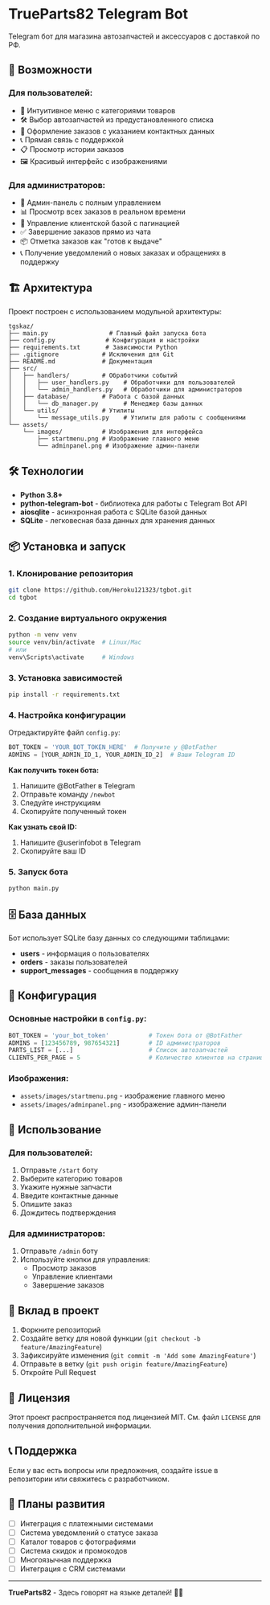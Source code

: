 # TrueParts82 Telegram Bot

Telegram бот для магазина автозапчастей и аксессуаров с доставкой по РФ.

## 🚀 Возможности

### Для пользователей:
- 📱 Интуитивное меню с категориями товаров
- 🛠 Выбор автозапчастей из предустановленного списка
- 📝 Оформление заказов с указанием контактных данных
- 📞 Прямая связь с поддержкой
- 📋 Просмотр истории заказов
- 🖼 Красивый интерфейс с изображениями

### Для администраторов:
- 🔐 Админ-панель с полным управлением
- 📊 Просмотр всех заказов в реальном времени
- 👥 Управление клиентской базой с пагинацией
- ✅ Завершение заказов прямо из чата
- 📦 Отметка заказов как "готов к выдаче"
- 📞 Получение уведомлений о новых заказах и обращениях в поддержку

## 🏗 Архитектура

Проект построен с использованием модульной архитектуры:

```
tgskaz/
├── main.py                 # Главный файл запуска бота
├── config.py              # Конфигурация и настройки
├── requirements.txt       # Зависимости Python
├── .gitignore            # Исключения для Git
├── README.md             # Документация
├── src/
│   ├── handlers/         # Обработчики событий
│   │   ├── user_handlers.py    # Обработчики для пользователей
│   │   └── admin_handlers.py   # Обработчики для администраторов
│   ├── database/         # Работа с базой данных
│   │   └── db_manager.py       # Менеджер базы данных
│   └── utils/            # Утилиты
│       └── message_utils.py    # Утилиты для работы с сообщениями
└── assets/
    └── images/           # Изображения для интерфейса
        ├── startmenu.png # Изображение главного меню
        └── adminpanel.png # Изображение админ-панели
```

## 🛠 Технологии

- **Python 3.8+**
- **python-telegram-bot** - библиотека для работы с Telegram Bot API
- **aiosqlite** - асинхронная работа с SQLite базой данных
- **SQLite** - легковесная база данных для хранения данных

## 📦 Установка и запуск

### 1. Клонирование репозитория
```bash
git clone https://github.com/Heroku121323/tgbot.git
cd tgbot
```

### 2. Создание виртуального окружения
```bash
python -m venv venv
source venv/bin/activate  # Linux/Mac
# или
venv\Scripts\activate     # Windows
```

### 3. Установка зависимостей
```bash
pip install -r requirements.txt
```

### 4. Настройка конфигурации
Отредактируйте файл `config.py`:
```python
BOT_TOKEN = 'YOUR_BOT_TOKEN_HERE'  # Получите у @BotFather
ADMINS = [YOUR_ADMIN_ID_1, YOUR_ADMIN_ID_2]  # Ваши Telegram ID
```

**Как получить токен бота:**
1. Напишите @BotFather в Telegram
2. Отправьте команду `/newbot`
3. Следуйте инструкциям
4. Скопируйте полученный токен

**Как узнать свой ID:**
1. Напишите @userinfobot в Telegram
2. Скопируйте ваш ID

### 5. Запуск бота
```bash
python main.py
```

## 🗄 База данных

Бот использует SQLite базу данных со следующими таблицами:

- **users** - информация о пользователях
- **orders** - заказы пользователей
- **support_messages** - сообщения в поддержку

## 🔧 Конфигурация

### Основные настройки в `config.py`:

```python
BOT_TOKEN = 'your_bot_token'           # Токен бота от @BotFather
ADMINS = [123456789, 987654321]        # ID администраторов
PARTS_LIST = [...]                     # Список автозапчастей
CLIENTS_PER_PAGE = 5                   # Количество клиентов на странице
```

### Изображения:
- `assets/images/startmenu.png` - изображение главного меню
- `assets/images/adminpanel.png` - изображение админ-панели

## 📱 Использование

### Для пользователей:
1. Отправьте `/start` боту
2. Выберите категорию товаров
3. Укажите нужные запчасти
4. Введите контактные данные
5. Опишите заказ
6. Дождитесь подтверждения

### Для администраторов:
1. Отправьте `/admin` боту
2. Используйте кнопки для управления:
   - Просмотр заказов
   - Управление клиентами
   - Завершение заказов

## 🤝 Вклад в проект

1. Форкните репозиторий
2. Создайте ветку для новой функции (`git checkout -b feature/AmazingFeature`)
3. Зафиксируйте изменения (`git commit -m 'Add some AmazingFeature'`)
4. Отправьте в ветку (`git push origin feature/AmazingFeature`)
5. Откройте Pull Request

## 📄 Лицензия

Этот проект распространяется под лицензией MIT. См. файл `LICENSE` для получения дополнительной информации.

## 📞 Поддержка

Если у вас есть вопросы или предложения, создайте issue в репозитории или свяжитесь с разработчиком.

## 🎯 Планы развития

- [ ] Интеграция с платежными системами
- [ ] Система уведомлений о статусе заказа
- [ ] Каталог товаров с фотографиями
- [ ] Система скидок и промокодов
- [ ] Многоязычная поддержка
- [ ] Интеграция с CRM системами

---

**TrueParts82** - Здесь говорят на языке деталей! 🚗✨

